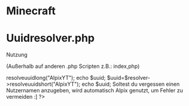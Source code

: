 # Minecraft
# Uuidresolver.php
Nutzung

(Außerhalb auf anderen .php Scripten z.B.: index,php)   
<?php  
include_once 'uuidresolver.php';  
$resolver=new resolver();   
$uuid=$resolver->resolveuuidlong("AlpixYT");  
echo $uuid;   
$uuid=$resolver->resolveuuidshort("AlpixYT");  
echo $uuid;   

Soltest du vergessen einen Nutzernamen anzugeben, wird automatisch Alpix genutzt, um Fehler zu vermeiden :]  
?>
